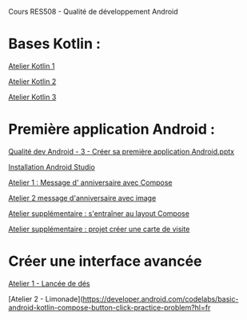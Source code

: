 Cours RES508 - Qualité de développement Android

# Bases Kotlin :



[Atelier Kotlin 1](https://developer.android.com/codelabs/basic-android-kotlin-compose-first-program?hl=fr)

[Atelier Kotlin 2](https://developer.android.com/codelabs/basic-android-kotlin-compose-collections?hl=fr)

[Atelier Kotlin 3](https://developer.android.com/codelabs/basic-android-kotlin-compose-higher-order-functions?hl=fr)


# Première application Android :

[Qualité dev Android - 3 - Créer sa première application Android.pptx](https://github.com/Josstoh/res508-qualite-dev-android/files/13635458/Qualite.dev.Android.-.3.-.Creer.sa.premiere.application.Android.pptx)

[Installation Android Studio](https://developer.android.com/codelabs/basic-android-kotlin-compose-first-app?hl=fr#0)

[Atelier 1 : Message d' anniversaire avec Compose](https://developer.android.com/codelabs/basic-android-kotlin-compose-text-composables?hl=fr )

[Atelier 2 message d'anniversaire avec image](https://developer.android.com/codelabs/basic-android-kotlin-compose-add-images?hl=fr#0 )

[Atelier supplémentaire : s'entraîner au layout Compose](https://developer.android.com/codelabs/basic-android-kotlin-compose-composables-practice-problems?hl=fr)

[Atelier supplémentaire : projet créer une carte de visite](https://developer.android.com/codelabs/basic-android-kotlin-compose-business-card?hl=fr) 

# Créer une interface avancée

[Atelier 1 - Lancée de dés](https://developer.android.com/codelabs/basic-android-kotlin-compose-build-a-dice-roller-app?hl=fr )

[Atelier 2 - Limonade]([https://developer.android.com/codelabs/basic-android-kotlin-compose-button-click-practice-problem?hl=fr 
](https://developer.android.com/codelabs/basic-android-kotlin-compose-add-images?hl=fr#0)

